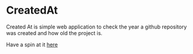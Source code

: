 # CreatedAt

Created At is simple web application to check the year a github repository was created and how old the project is.

Have a spin at it [here](www.google.com)
